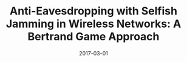 ---
title: "Anti-Eavesdropping with Selfish Jamming in Wireless Networks: A Bertrand Game Approach"
authors:
- Kun Wang
- Li Yuan
- Toshiaki Miyazaki 
- Song Guo
- Yanfei Sun


date: "2017-03-01"
doi: ""

# Publication type.
# 1 = Conference paper; 2 = Journal article;
# 3 = Preprint Paper; 4 = Report; 5 = Book; 6 = Book section;
# 7 = Thesis; 8 = Patent
publication_types: ["2"]

# Publication name and optional abbreviated publication name.
publication: "*IEEE Transactions on Vehicular Technology*"
publication_short: "TVT (JCR-Q1)"

url_pdf: https://ieeexplore.ieee.org/document/7782794
# url_code: ''
# url_dataset: ''
# url_poster: ''
# url_project: ''
# url_slides: ''
# url_video: ''

---
